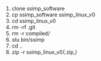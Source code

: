 
1. clone ssimp_software
2. cp ssimp_software ssimp_linux_v0
3. cd ssimp_linux_v0
4. rm -rf .git
5. rm -r compiled/
6. stu bin/ssimp
7. cd ..
8. zip -r ssimp_linux_v0{.zip,}
